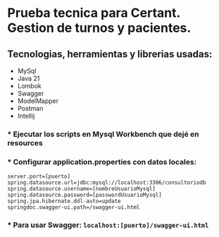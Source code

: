 # Prueba tecnica para Certant. Gestion de turnos y pacientes.

## Tecnologias, herramientas y librerias usadas:
* MySql
* Java 21
* Lombok
* Swagger
* ModelMapper
* Postman
* Intellij

### * Ejecutar los scripts en Mysql Workbench que dejé en resources 

### * Configurar application.properties con datos locales:

```
server.port=[puerto]
spring.datasource.url=jdbc:mysql://localhost:3306/consultoriodb
spring.datasource.username=[nombreUsuarioMysql]
spring.datasource.password=[passwordUsuarioMysql]
spring.jpa.hibernate.ddl-auto=update
springdoc.swagger-ui.path=/swagger-ui.html
```

### * Para usar Swagger: `localhost:[puerto]/swagger-ui.html`

                              
	
